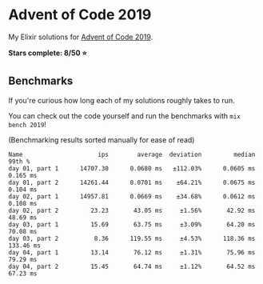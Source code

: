 # Advent of Code 2019

My Elixir solutions for [Advent of Code 2019](https://adventofcode.com/2019).

**Stars complete: 8/50 :star:**

## Benchmarks

If you're curious how long each of my solutions roughly takes to run.

You can check out the code yourself and run the benchmarks with `mix bench 2019`!

(Benchmarking results sorted manually for ease of read)

```
Name                     ips        average  deviation         median         99th %
day 01, part 1      14707.30      0.0680 ms   ±112.03%      0.0605 ms       0.165 ms
day 01, part 2      14261.44      0.0701 ms    ±64.21%      0.0675 ms       0.104 ms
day 02, part 1      14957.81      0.0669 ms    ±34.68%      0.0612 ms       0.108 ms
day 02, part 2         23.23       43.05 ms     ±1.56%       42.92 ms       48.69 ms
day 03, part 1         15.69       63.75 ms     ±3.09%       64.20 ms       70.08 ms
day 03, part 2          8.36      119.55 ms     ±4.53%      118.36 ms      133.46 ms
day 04, part 1         13.14       76.12 ms     ±1.31%       75.96 ms       79.29 ms
day 04, part 2         15.45       64.74 ms     ±1.12%       64.52 ms       67.23 ms
```
